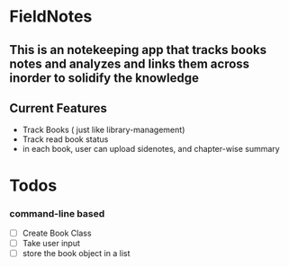 # FieldNotes

## This is an notekeeping app that tracks books notes and analyzes and links them across inorder to solidify the knowledge

## Current Features

- Track Books ( just like library-management)
- Track read book status
- in each book, user can upload sidenotes, and chapter-wise summary

# Todos

### command-line based

- [ ] Create Book Class
- [ ] Take user input
- [ ] store the book object in a list
